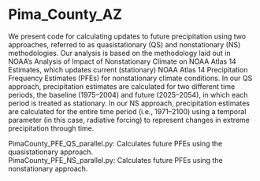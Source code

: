 # Pima_County_AZ

We present code for calculating updates to future precipitation using two approaches, referred to as quasistationary (QS) and nonstationary (NS) methodologies. Our analysis is based on the methodology laid out in NOAA’s Analysis of Impact of Nonstationary Climate on NOAA Atlas 14 Estimates, which updates current (stationary) NOAA Atlas 14 Precipitation Frequency Estimates (PFEs) for nonstationary climate conditions. In our QS approach, precipitation estimates are calculated for two different time periods, the baseline (1975–2004) and future (2025–2054), in which each period is treated as stationary. In our NS approach, precipitation estimates are calculated for the entire time period (i.e., 1971–2100) using a temporal parameter (in this case, radiative forcing) to represent changes in extreme precipitation through time.<br>

PimaCounty_PFE_QS_parallel.py: Calculates future PFEs using the quasistationary approach.<br>
PimaCounty_PFE_NS_parallel.py: Calculates future PFEs using the nonstationary approach.
